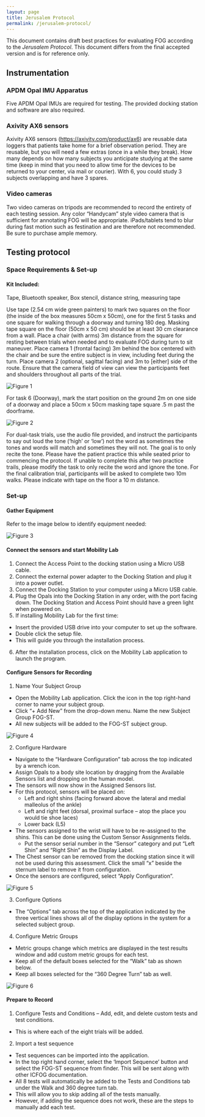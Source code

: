 ```yaml
---
layout: page
title: Jerusalem Protocol
permalink: /jerusalem-protocol/
---
```


This document contains draft best practices for evaluating FOG according to the *Jerusalem Protocol*. This document differs from the final accepted version and is for reference only.

## Instrumentation

### APDM Opal IMU Apparatus
Five APDM Opal IMUs are required for testing. The provided docking station and software are also required.

### Axivity AX6 sensors
Axivity AX6 sensors (https://axivity.com/product/ax6) are reusable data loggers that patients take home for a brief observation period. They are reusable, but you will need a few extras (once in a while they break). How many depends on how many subjects you anticipate studying at the same time (keep in mind that you need to allow time for the devices to be returned to your center, via mail or courier). With 6, you could study 3 subjects overlapping and have 3 spares.

### Video cameras
Two video cameras on tripods are recommended to record the entirety of each testing session. Any color “Handycam” style video camera that is sufficient for annotating FOG will be appropriate. iPads/tablets tend to blur during fast motion such as festination and are therefore not recommended. Be sure to purchase ample memory.

## Testing protocol

### Space Requirements & Set-up 

#### Kit Included:
Tape, Bluetooth speaker, Box stencil, distance string, measuring tape

Use tape (2.54 cm wide green painters) to mark two squares on the floor (the inside of the box measures 50cm x 50cm), one for the first 5 tasks and one square for walking through a doorway and turning 180 deg. Masking tape square on the floor (50cm x 50 cm) should be at least 30 cm clearance from a wall. Place a chair (with arms) 3m distance from the square for resting between trials when needed and to evaluate FOG during turn to sit maneuver. Place camera 1 (frontal facing) 3m behind the box centered with the chair and be sure the entire subject is in view, including feet during the turn. Place camera 2 (optional, sagittal facing) and 3m to [either] side of the route. Ensure that the camera field of view can view the participants feet and shoulders throughout all parts of the trial.

![Figure 1](images/jp-test-01.png)

For task 6 (Doorway), mark the start position on the ground 2m on one side of a doorway and place a 50cm x 50cm masking tape square .5 m past the doorframe.

![Figure 2](images/jp-test-02.png)

For dual-task trials, use the audio file provided, and instruct the participants to say out loud the tone (‘high’ or ‘low’) not the word as sometimes the tones and words will match and sometimes they will not. The goal is to only recite the tone. Please have the patient practice this while seated prior to commencing the protocol. If unable to complete this after two practice trails, please modify the task to only recite the word and ignore the tone. For the final calibration trial, participants will be asked to complete two 10m walks. Please indicate with tape on the floor a 10 m distance.

### Set-up

#### Gather Equipment

Refer to the image below to identify equipment needed:

![Figure 3](images/jp-test-03.png)

#### Connect the sensors and start Mobility Lab

1. Connect the Access Point to the docking station using a Micro USB cable.
2. Connect the external power adapter to the Docking Station and plug it into a power outlet.
3. Connect the Docking Station to your computer using a Micro USB cable.
4. Plug the Opals into the Docking Station in any order, with the port facing down. The Docking Station and Access Point should have a green light when powered on.
5. If installing Mobility Lab for the first time:
  - Insert the provided USB drive into your computer to set up the software.
  - Double click the setup file.
  - This will guide you through the installation process.
6. After the installation process, click on the Mobility Lab application to launch the program. 

#### Configure Sensors for Recording

1. Name Your Subject Group
  - Open the Mobility Lab application. Click the icon in the top right-hand corner to name your subject group. 
  - Click “+ Add New” from the drop-down menu. Name the new Subject Group FOG-ST. 
  - All new subjects will be added to the FOG-ST subject group.
    
![Figure 4](images/jp-test-04.png)

2. Configure Hardware
  - Navigate to the “Hardware Configuration” tab across the top indicated by a wrench icon.
  - Assign Opals to a body site location by dragging from the Available Sensors list and dropping on the human model. 
  - The sensors will now show in the Assigned Sensors list. 
  - For this protocol, sensors will be placed on:
    -	Left and right shins (facing forward above the lateral and medial malleolus of the ankle)
    -	Left and right feet (dorsal, proximal surface – atop the place you would tie shoe laces)
    -	Lower back (L5)
  - The sensors assigned to the wrist will have to be re-assigned to the shins. This can be done using the Custom Sensor Assignments fields. 
    -	Put the sensor serial number in the “Sensor” category and put “Left Shin” and “Right Shin” as the Display Label. 
  -	The Chest sensor can be removed from the docking station since it will not be used during this assessment. Click the small “x” beside the sternum label to remove it from configuration. 
  -	Once the sensors are configured, select “Apply Configuration”. 

![Figure 5](images/jp-test-05.png)

3. Configure Options
  -	The “Options” tab across the top of the application indicated by the three vertical lines shows all of the display options in the system for a selected subject group. 
4. Configure Metric Groups
  - Metric groups change which metrics are displayed in the test results window and add custom metric groups for each test.
  -	Keep all of the default boxes selected for the “Walk” tab as shown below.
  -	Keep all boxes selected for the “360 Degree Turn” tab as well. 

![Figure 6](images/jp-test-06.png)

#### Prepare to Record

1. Configure Tests and Conditions
  – Add, edit, and delete custom tests and test conditions. 
  - This is where each of the eight trials will be added. 
2. Import a test sequence
  - Test sequences can be imported into the application.
  - In the top right hand corner, select the ‘Import Sequence’ button and select the FOG-ST sequence from finder. This will be sent along with other ICFOG documentation.
  - All 8 tests will automatically be added to the Tests and Conditions tab under the Walk and 360 degree turn tab.  
  - This will allow you to skip adding all of the tests manually.
  - However, if adding the sequence does not work, these are the steps to manually add each test.






